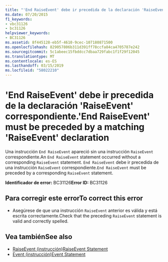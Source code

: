 ```yaml
---
title: "'End RaiseEvent' debe ir precedida de la declaración 'RaiseEvent' correspondiente."
ms.date: 07/20/2015
f1_keywords:
- vbc31126
- bc31126
helpviewer_keywords:
- BC31126
ms.assetid: 8f445128-eb5f-4610-9cec-107180871500
ms.openlocfilehash: 829057806b311d391ff78ccfa84ca4705787e242
ms.sourcegitcommit: 5c1abeec15fbddcc7dbaa729fabc1f1f29f12045
ms.translationtype: MT
ms.contentlocale: es-ES
ms.lasthandoff: 03/15/2019
ms.locfileid: "58022210"
---
```

# <a name="end-raiseevent-must-be-preceded-by-a-matching-raiseevent-declaration"></a><span data-ttu-id="784b1-102">'End RaiseEvent' debe ir precedida de la declaración 'RaiseEvent' correspondiente.</span><span class="sxs-lookup"><span data-stu-id="784b1-102">'End RaiseEvent' must be preceded by a matching 'RaiseEvent' declaration</span></span>
<span data-ttu-id="784b1-103">Una instrucción `End RaiseEvent` apareció sin una instrucción `RaiseEvent` correspondiente.</span><span class="sxs-lookup"><span data-stu-id="784b1-103">An `End RaiseEvent` statement occurred without a corresponding `RaiseEvent` statement.</span></span> <span data-ttu-id="784b1-104">`End RaiseEvent` debe ir precedida de una instrucción `RaiseEvent` correspondiente.</span><span class="sxs-lookup"><span data-stu-id="784b1-104">`End RaiseEvent` must be preceded by a corresponding `RaiseEvent` statement.</span></span>  
  
 <span data-ttu-id="784b1-105">**Identificador de error:** BC31126</span><span class="sxs-lookup"><span data-stu-id="784b1-105">**Error ID:** BC31126</span></span>  
  
## <a name="to-correct-this-error"></a><span data-ttu-id="784b1-106">Para corregir este error</span><span class="sxs-lookup"><span data-stu-id="784b1-106">To correct this error</span></span>  
  
-   <span data-ttu-id="784b1-107">Asegúrese de que una instrucción `RaiseEvent` anterior es válida y está escrita correctamente.</span><span class="sxs-lookup"><span data-stu-id="784b1-107">Check that the preceding `RaiseEvent` statement is valid and correctly spelled.</span></span>  
  
## <a name="see-also"></a><span data-ttu-id="784b1-108">Vea también</span><span class="sxs-lookup"><span data-stu-id="784b1-108">See also</span></span>

- [<span data-ttu-id="784b1-109">RaiseEvent (instrucción)</span><span class="sxs-lookup"><span data-stu-id="784b1-109">RaiseEvent Statement</span></span>](../../visual-basic/language-reference/statements/raiseevent-statement.md)
- [<span data-ttu-id="784b1-110">Event (instrucción)</span><span class="sxs-lookup"><span data-stu-id="784b1-110">Event Statement</span></span>](../../visual-basic/language-reference/statements/event-statement.md)
